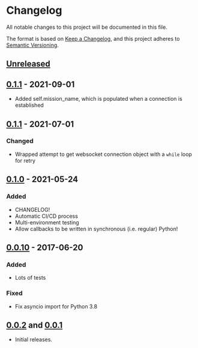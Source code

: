 # Changelog
All notable changes to this project will be documented in this file.

The format is based on [Keep a Changelog](https://keepachangelog.com/en/1.0.0/),
and this project adheres to [Semantic Versioning](https://semver.org/spec/v2.0.0.html).

## [Unreleased]

## [0.1.1] - 2021-09-01
- Added self.mission_name, which is populated when a connection is established

## [0.1.1] - 2021-07-01
### Changed
- Wrapped attempt to get websocket connection object with a `while` loop for retry

## [0.1.0] - 2021-05-24
### Added
- CHANGELOG!
- Automatic CI/CD process
- Multi-environment testing
- Allow callbacks to be written in synchronous (i.e. regular) Python!

## [0.0.10] - 2017-06-20
### Added
- Lots of tests

### Fixed
- Fix asyncio import for Python 3.8

## [0.0.2] and [0.0.1]
- Initial releases.

[Unreleased]: https://github.com/kubos/majortom_gateway_package/compare/v0.1.1...HEAD
[0.1.1]: https://github.com/kubos/majortom_gateway_package/compare/v0.1.0...v0.1.1
[0.1.0]: https://github.com/kubos/majortom_gateway_package/compare/v0.0.10...v0.1.0
[0.0.10]: https://github.com/kubos/majortom_gateway_package/compare/0.0.2...v0.0.10
[0.0.2]: https://github.com/kubos/majortom_gateway_package/compare/0.0.1...0.0.2
[0.0.1]: https://github.com/kubos/majortom_gateway_package/releases/tag/0.0.1